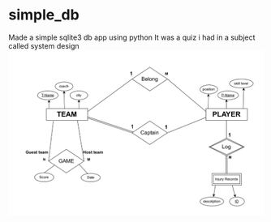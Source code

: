 # simple_db
Made a simple sqlite3 db app using python
It was a quiz i had in a subject called system design
![Alt Text](https://github.com/MoamenZyan/simple_db/blob/main/db_quiz.png)
